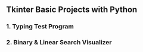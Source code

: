 ## Tkinter Basic Projects with Python
### 1. Typing Test Program
### 2. Binary & Linear Search Visualizer
